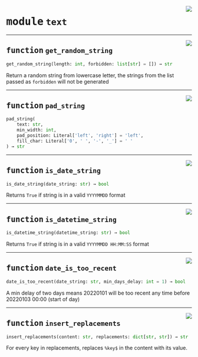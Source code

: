 <!-- markdownlint-disable -->

<a href="https://github.com/tum-esm/utils/tree/main/tum_esm_utils/text.py#L0"><img align="right" style="float:right;" src="https://img.shields.io/badge/-source-cccccc?style=flat-square"></a>

# <kbd>module</kbd> `text`





---

<a href="https://github.com/tum-esm/utils/tree/main/tum_esm_utils/text.py#L7"><img align="right" style="float:right;" src="https://img.shields.io/badge/-source-cccccc?style=flat-square"></a>

## <kbd>function</kbd> `get_random_string`

```python
get_random_string(length: int, forbidden: list[str] = []) → str
```

Return a random string from lowercase letter, the strings from the list passed as `forbidden` will not be generated 


---

<a href="https://github.com/tum-esm/utils/tree/main/tum_esm_utils/text.py#L18"><img align="right" style="float:right;" src="https://img.shields.io/badge/-source-cccccc?style=flat-square"></a>

## <kbd>function</kbd> `pad_string`

```python
pad_string(
    text: str,
    min_width: int,
    pad_position: Literal['left', 'right'] = 'left',
    fill_char: Literal['0', ' ', '-', '_'] = ' '
) → str
```






---

<a href="https://github.com/tum-esm/utils/tree/main/tum_esm_utils/text.py#L31"><img align="right" style="float:right;" src="https://img.shields.io/badge/-source-cccccc?style=flat-square"></a>

## <kbd>function</kbd> `is_date_string`

```python
is_date_string(date_string: str) → bool
```

Returns `True` if string is in a valid `YYYYMMDD` format 


---

<a href="https://github.com/tum-esm/utils/tree/main/tum_esm_utils/text.py#L40"><img align="right" style="float:right;" src="https://img.shields.io/badge/-source-cccccc?style=flat-square"></a>

## <kbd>function</kbd> `is_datetime_string`

```python
is_datetime_string(datetime_string: str) → bool
```

Returns `True` if string is in a valid `YYYYMMDD HH:MM:SS` format 


---

<a href="https://github.com/tum-esm/utils/tree/main/tum_esm_utils/text.py#L49"><img align="right" style="float:right;" src="https://img.shields.io/badge/-source-cccccc?style=flat-square"></a>

## <kbd>function</kbd> `date_is_too_recent`

```python
date_is_too_recent(date_string: str, min_days_delay: int = 1) → bool
```

A min delay of two days means 20220101 will be too recent any time before 20220103 00:00 (start of day) 


---

<a href="https://github.com/tum-esm/utils/tree/main/tum_esm_utils/text.py#L61"><img align="right" style="float:right;" src="https://img.shields.io/badge/-source-cccccc?style=flat-square"></a>

## <kbd>function</kbd> `insert_replacements`

```python
insert_replacements(content: str, replacements: dict[str, str]) → str
```

For every key in replacements, replaces `%key$` in the content with its value. 


